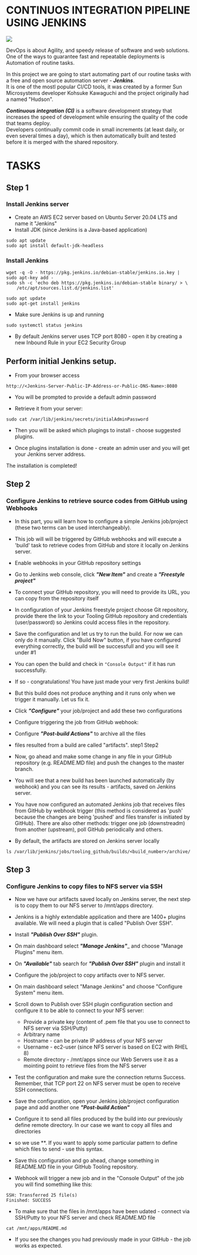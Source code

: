 # CONTINUOS INTEGRATION PIPELINE USING JENKINS

![](https://miro.medium.com/v2/resize:fit:1200/1*iKuaNfxgZSTe_J2x3PYRUg.png)

DevOps is about Agility, and speedy release of software and web solutions. One of the ways to guarantee fast and repeatable deployments is Automation of routine tasks.

In this project we are going to start automating part of our routine tasks with a free and open source automation server - _**Jenkins**_.  
It is one of the mostl popular CI/CD tools, it was created by a former Sun Microsystems developer Kohsuke Kawaguchi and the project originally had a named "Hudson".

_**Continuous integration (CI)**_ is a software development strategy that increases the speed of development while ensuring the quality of the code that teams deploy.  
Developers continually commit code in small increments (at least daily, or even several times a day), which is then automatically built and tested before it is merged with the shared repository.

# TASKS
## Step 1 
### Install Jenkins server
- Create an AWS EC2 server based on Ubuntu Server 20.04 LTS and name it "Jenkins"
- Install JDK (since Jenkins is a Java-based application)
```
sudo apt update
sudo apt install default-jdk-headless
```
### Install Jenkins
```
wget -q -O - https://pkg.jenkins.io/debian-stable/jenkins.io.key | sudo apt-key add -
sudo sh -c 'echo deb https://pkg.jenkins.io/debian-stable binary/ > \
    /etc/apt/sources.list.d/jenkins.list'
```
```
sudo apt update
sudo apt-get install jenkins
```
- Make sure Jenkins is up and running
```
sudo systemctl status jenkins
```
- By default Jenkins server uses TCP port 8080 - open it by creating a new Inbound Rule in your EC2 Security Group
## Perform initial Jenkins setup.
- From your browser access 
```
http://<Jenkins-Server-Public-IP-Address-or-Public-DNS-Name>:8080
```
- You will be prompted to provide a default admin password

- Retrieve it from your server:
```
sudo cat /var/lib/jenkins/secrets/initialAdminPassword
```
- Then you will be asked which plugings to install - choose suggested plugins.

- Once plugins installation is done - create an admin user and you will get your Jenkins server address.

The installation is completed!

## Step 2 
### Configure Jenkins to retrieve source codes from GitHub using Webhooks
- In this part, you will learn how to configure a simple Jenkins job/project (these two terms can be used interchangeably).
-  This job will will be triggered by GitHub webhooks and will execute a 'build' task to retrieve codes from GitHub and store it locally on Jenkins server.
- Enable webhooks in your GitHub repository settings
- Go to Jenkins web console, click _**"New Item"**_ and create a _**"Freestyle project"**_
- To connect your GitHub repository, you will need to provide its URL, you can copy from the repository itself

- In configuration of your Jenkins freestyle project choose Git repository, provide there the link to your Tooling GitHub repository and credentials (user/password) so Jenkins could access files in the repository.

- Save the configuration and let us try to run the build. For now we can only do it manually. Click "Build Now" button, if you have configured everything correctly, the build will be successfull and you will see it under #1

- You can open the build and check in `"Console Output"` if it has run successfully.

- If so - congratulations! You have just made your very first Jenkins build!

- But this build does not produce anything and it runs only when we trigger it manually. Let us fix it.

- Click _**"Configure"**_ your job/project and add these two configurations

- Configure triggering the job from GitHub webhook:

- Configure _**"Post-build Actions"**_ to archive all the files
- files resulted from a build are called "artifacts".
step1
Step2

- Now, go ahead and make some change in any file in your GitHub repository (e.g. README.MD file) and push the changes to the master branch.

- You will see that a new build has been launched automatically (by webhook) and you can see its results - artifacts, saved on Jenkins server.

- You have now configured an automated Jenkins job that receives files from GitHub by webhook trigger (this method is considered as 'push' because the changes are being 'pushed' and files transfer is initiated by GitHub). There are also other methods: trigger one job (downstreadm) from another (upstream), poll GitHub periodically and others.

- By default, the artifacts are stored on Jenkins server locally
```
ls /var/lib/jenkins/jobs/tooling_github/builds/<build_number>/archive/
```

## Step 3
### Configure Jenkins to copy files to NFS server via SSH
- Now we have our artifacts saved locally on Jenkins server, the next step is to copy them to our NFS server to /mnt/apps directory.
- Jenkins is a highly extendable application and there are 1400+ plugins available. We will need a plugin that is called "Publish Over SSH".
- Install _**"Publish Over SSH"**_ plugin.
- On main dashboard select _**"Manage Jenkins"**__ and choose "Manage Plugins" menu item.
- On _**"Available"**_ tab search for _**"Publish Over SSH"**_ plugin and install it
- Configure the job/project to copy artifacts over to NFS server.
- On main dashboard select "Manage Jenkins" and choose "Configure System" menu item.
- Scroll down to Publish over SSH plugin configuration section and configure it to be able to connect to your NFS server:
    - Provide a private key (content of .pem file that you use to connect to NFS server via SSH/Putty)
    - Arbitrary name
    - Hostname - can be private IP address of your NFS server
    - Username - ec2-user (since NFS server is based on EC2 with RHEL 8)
    - Remote directory - /mnt/apps since our Web Servers use it as a mointing point to retrieve files from the NFS server

- Test the configuration and make sure the connection returns Success. Remember, that TCP port 22 on NFS server must be open to receive SSH connections.

- Save the configuration, open your Jenkins job/project configuration page and add another one _**"Post-build Action"**_

- Configure it to send all files produced by the build into our previously define remote directory. In our case we want to copy all files and directories
- so we use **. If you want to apply some particular pattern to define which files to send - use this syntax.

- Save this configuration and go ahead, change something in README.MD file in your GitHub Tooling repository.

- Webhook will trigger a new job and in the "Console Output" of the job you will find something like this:
```
SSH: Transferred 25 file(s)
Finished: SUCCESS
```
- To make sure that the files in /mnt/apps have been udated - connect via SSH/Putty to your NFS server and check README.MD file
```
cat /mnt/apps/README.md
```
- If you see the changes you had previously made in your GitHub - the job works as expected.


